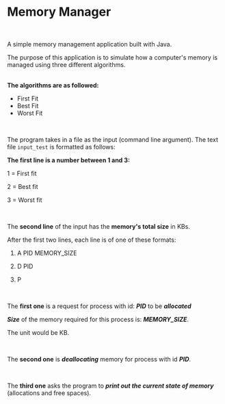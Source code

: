# Memory Manager

<br/>

A simple memory management application built with Java.

The purpose of this application is to simulate how a computer's memory is managed using three different algorithms.
<br/>
<br/>

**The algorithms are as followed:**

- First Fit
- Best Fit
- Worst Fit

<br/>

The program takes in a file as the input (command line argument). The text file `input_test` is formatted as follows:

**The first line is a number between 1 and 3:**

1 = First fit

2 = Best fit

3 = Worst fit

<br/>

The **second line** of the input has the **memory's total size** in KBs.

After the first two lines, each line is of one of these formats:

1. A PID MEMORY_SIZE

2. D PID

3. P

<br/>

The **first one** is a request for process with id: ***PID*** to be ***allocated***

***Size*** of the memory required for this process is: ***MEMORY_SIZE***.  

The unit would be KB.  

<br/>

The **second one** is ***deallocating*** memory for process with id ***PID***.  

<br/>

The **third one** asks the program to ***print out the current state of memory*** (allocations and free spaces).

